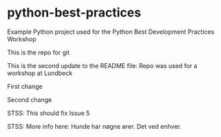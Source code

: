 # python-best-practices
Example Python project used for the Python Best Development Practices Workshop 

This is the repo for git

This is the second update to the README file: Repo was used for a workshop at Lundbeck

First change

Second change

STSS: This should fix Issue 5

STSS: More info here: Hunde har nøgne ører. Det ved enhver.